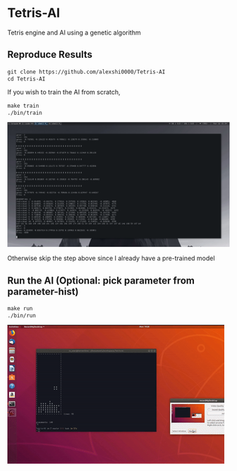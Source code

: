 # Tetris-AI
Tetris engine and AI using a genetic algorithm
<br>
## Reproduce Results
```
git clone https://github.com/alexshi0000/Tetris-AI
cd Tetris-AI
```
If you wish to train the AI from scratch,
```
make train
./bin/train
```
<div style="text-align:center"><img src ="https://github.com/alexshi0000/Tetris-AI/blob/master/doc/2018-07-16-153407_1600x900_scrot.png" /></div>

Otherwise skip the step above since I already have a pre-trained model
## Run the AI (Optional: pick parameter from parameter-hist)
```
make run
./bin/run
```
![Alt Text](https://github.com/alexshi0000/Tetris-AI/blob/master/doc/demo.gif)
